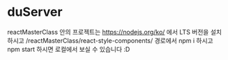# duServer

reactMasterClass 안의 프로젝트는 https://nodejs.org/ko/ 에서 LTS 버전을 설치하시고
/reactMasterClass/react-style-components/ 경로에서 npm i 하시고 npm start 하시면
로컬에서 보실 수 있습니다 :D